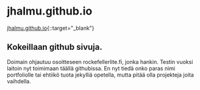 # jhalmu.github.io
[jhalmu.github.io](https://jhalmu.github.io){::target="_blank"}

## Kokeillaan github sivuja. 
Doimain ohjautuu osoitteseen rockefellerlite.fi, jonka hankin. Testin vuoksi laitoin nyt toimimaan täällä githubissa. En nyt tiedä onko paras nimi portfoliolle tai ehtiikö tuota jekylliä opetella, mutta pitää olla projekteja joita vaihdella.
